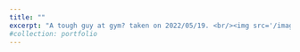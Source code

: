 ```yaml
---
title: ""
excerpt: "A tough guy at gym? taken on 2022/05/19. <br/><img src='/images/20220519.jpg'>"
#collection: portfolio
---
```

